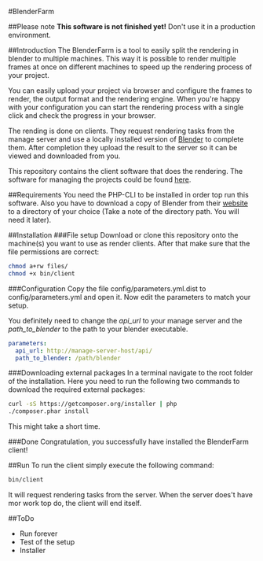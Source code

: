 #BlenderFarm

##Please note
**This software is not finished yet!**
Don't use it in a production environment.

##Introduction
The BlenderFarm is a tool to easily split the rendering in blender to multiple machines. This way it is possible to render multiple frames at once on different machines to speed up the rendering process of your project.

You can easily upload your project via browser and configure the frames to render, the output format and the rendering engine. When you're happy with your configuration you can start the rendering process with a single click and check the progress in your browser.

The rending is done on clients. They request rendering tasks from the manage server and use a locally installed version of [Blender](http://www.blender.org) to complete them. After completion they upload the result to the server so it can be viewed and downloaded from you.

This repository contains the client software that does the rendering. The software for managing the projects could be found [here](https://github.com/moschulze/blender-farm).

##Requirements
You need the PHP-CLI to be installed in order top run this software. Also you have to download a copy of Blender from their [website](http://www.blender.org) to a directory of your choice (Take a note of the directory path. You will need it later).

##Installation
###File setup
Download or clone this repository onto the machine(s) you want to use as render clients. After that make sure that the file permissions are correct:

```sh
chmod a+rw files/
chmod +x bin/client
```

###Configuration
Copy the file config/parameters.yml.dist to config/parameters.yml and open it. Now edit the parameters to match your setup.

You definitely need to change the _api_url_ to your manage server and the _path_to_blender_ to the path to your blender executable.

```yml
parameters:
  api_url: http://manage-server-host/api/
  path_to_blender: /path/blender
```

###Downloading external packages
In a terminal navigate to the root folder of the installation. Here you need to run the following two commands to download the required external packages:

```sh
curl -sS https://getcomposer.org/installer | php
./composer.phar install
```

This might take a short time.

###Done
Congratulation, you successfully have installed the BlenderFarm client!

##Run
To run the client simply execute the following command:

```sh
bin/client
```

It will request rendering tasks from the server. When the server does't have mor work top do, the client will end itself.

##ToDo
- Run forever
- Test of the setup
- Installer